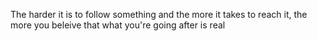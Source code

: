 
The harder it is to follow something and the more it takes to reach it, the more you beleive that what you're going after is real
